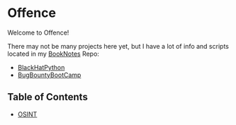 # Offence

Welcome to Offence!

There may not be many projects here yet, but I have a lot of info and scripts located in my [BookNotes](https://github.com/Xerips/BookNotes) Repo:

- [BlackHatPython](https://github.com/Xerips/BookNotes/tree/main/BlackHatPython)
- [BugBountyBootCamp](https://github.com/Xerips/BookNotes/tree/main/BugBountyBootcamp)

## Table of Contents

- [OSINT](https://github.com/Xerips/CyberSecurity/tree/main/Offence/OSINT)

